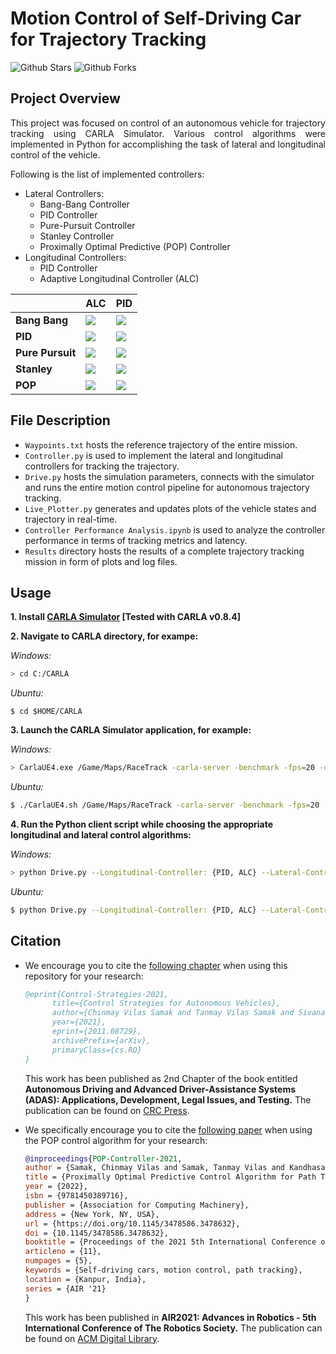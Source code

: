 # Motion Control of Self-Driving Car for Trajectory Tracking

![Github Stars](https://badgen.net/github/stars/Tinker-Twins/Self_Driving_Car_Trajectory_Tracking?icon=github&label=stars)
![Github Forks](https://badgen.net/github/forks/Tinker-Twins/Self_Driving_Car_Trajectory_Tracking?icon=github&label=forks)

## Project Overview

<p align="justify">
This project was focused on control of an autonomous vehicle for trajectory tracking using CARLA Simulator. Various control algorithms were implemented in Python for accomplishing the task of lateral and longitudinal control of the vehicle.
</p>

Following is the list of implemented controllers:
- Lateral Controllers:
  - Bang-Bang Controller
  - PID Controller
  - Pure-Pursuit Controller
  - Stanley Controller
  - Proximally Optimal Predictive (POP) Controller
- Longitudinal Controllers:
  - PID Controller
  - Adaptive Longitudinal Controller (ALC)

|                  | **ALC**                                                                                                              | **PID**                                                                                                              |
|------------------|----------------------------------------------------------------------------------------------------------------------|----------------------------------------------------------------------------------------------------------------------|
| **Bang Bang**    | ![](https://github.com/Tinker-Twins/Self_Driving_Car_Trajectory_Tracking/blob/main/Media/ALC%20-%20Bang-Bang.gif)    | ![](https://github.com/Tinker-Twins/Self_Driving_Car_Trajectory_Tracking/blob/main/Media/PID%20-%20Bang-Bang.gif)    |
| **PID**          | ![](https://github.com/Tinker-Twins/Self_Driving_Car_Trajectory_Tracking/blob/main/Media/ALC%20-%20PID.gif)          | ![](https://github.com/Tinker-Twins/Self_Driving_Car_Trajectory_Tracking/blob/main/Media/PID%20-%20PID.gif)          |
| **Pure Pursuit** | ![](https://github.com/Tinker-Twins/Self_Driving_Car_Trajectory_Tracking/blob/main/Media/ALC%20-%20Pure-Pursuit.gif) | ![](https://github.com/Tinker-Twins/Self_Driving_Car_Trajectory_Tracking/blob/main/Media/PID%20-%20Pure-Pursuit.gif) |
| **Stanley**      | ![](https://github.com/Tinker-Twins/Self_Driving_Car_Trajectory_Tracking/blob/main/Media/ALC%20-%20Stanley.gif)      | ![](https://github.com/Tinker-Twins/Self_Driving_Car_Trajectory_Tracking/blob/main/Media/PID%20-%20Stanley.gif)      |
| **POP**          | ![](https://github.com/Tinker-Twins/Self_Driving_Car_Trajectory_Tracking/blob/main/Media/ALC%20-%20POP.gif)          | ![](https://github.com/Tinker-Twins/Self_Driving_Car_Trajectory_Tracking/blob/main/Media/PID%20-%20POP.gif)          |

## File Description

- `Waypoints.txt` hosts the reference trajectory of the entire mission.
- `Controller.py` is used to implement the lateral and longitudinal controllers for tracking the trajectory.
- `Drive.py` hosts the simulation parameters, connects with the simulator and runs the entire motion control pipeline for autonomous trajectory tracking.
- `Live_Plotter.py` generates and updates plots of the vehicle states and trajectory in real-time.
- `Controller Performance Analysis.ipynb` is used to analyze the controller performance in terms of tracking metrics and latency.
- `Results` directory hosts the results of a complete trajectory tracking mission in form of plots and log files.

## Usage

**1. Install [CARLA Simulator](https://carla.org/) [Tested with CARLA v0.8.4]**

**2. Navigate to CARLA directory, for exampe:**

*Windows:*

```bash
> cd C:/CARLA
```

*Ubuntu:*

```
$ cd $HOME/CARLA
```

**3. Launch the CARLA Simulator application, for example:**

*Windows:*

```bash
> CarlaUE4.exe /Game/Maps/RaceTrack -carla-server -benchmark -fps=20 -carla-no-hud
```

*Ubuntu:*

```bash
$ ./CarlaUE4.sh /Game/Maps/RaceTrack -carla-server -benchmark -fps=20 -carla-no-hud
```

**4. Run the Python client script while choosing the appropriate longitudinal and lateral control algorithms:**

*Windows:*

```bash
> python Drive.py --Longitudinal-Controller: {PID, ALC} --Lateral-Controller: {BangBang, PID, PurePursuit, Stanley, POP}
```

*Ubuntu:*

```bash
$ python Drive.py --Longitudinal-Controller: {PID, ALC} --Lateral-Controller: {BangBang, PID, PurePursuit, Stanley, POP}
```

## Citation

- We encourage you to cite the [following chapter](https://arxiv.org/abs/2011.08729) when using this repository for your research:

  ```bibtex
  @eprint{Control-Strategies-2021,
        title={Control Strategies for Autonomous Vehicles}, 
        author={Chinmay Vilas Samak and Tanmay Vilas Samak and Sivanathan Kandhasamy},
        year={2021},
        eprint={2011.08729},
        archivePrefix={arXiv},
        primaryClass={cs.RO}
  }
  ```

  This work has been published as 2nd Chapter of the book entitled **Autonomous Driving and Advanced Driver-Assistance Systems (ADAS): Applications, Development, Legal Issues, and Testing.** The publication can be found on [CRC Press](https://www.taylorfrancis.com/books/edit/10.1201/9781003048381/autonomous-driving-advanced-driver-assistance-systems-adas-lentin-joseph-amit-kumar-mondal).


- We specifically encourage you to cite the [following paper](https://arxiv.org/abs/2103.13240) when using the POP control algorithm for your research:

  ```bibtex
  @inproceedings{POP-Controller-2021,
  author = {Samak, Chinmay Vilas and Samak, Tanmay Vilas and Kandhasamy, Sivanathan},
  title = {Proximally Optimal Predictive Control Algorithm for Path Tracking of Self-Driving Cars},
  year = {2022},
  isbn = {9781450389716},
  publisher = {Association for Computing Machinery},
  address = {New York, NY, USA},
  url = {https://doi.org/10.1145/3478586.3478632},
  doi = {10.1145/3478586.3478632},
  booktitle = {Proceedings of the 2021 5th International Conference on Advances in Robotics},
  articleno = {11},
  numpages = {5},
  keywords = {Self-driving cars, motion control, path tracking},
  location = {Kanpur, India},
  series = {AIR '21}
  }
  ```

  This work has been published in **AIR2021: Advances in Robotics - 5th International Conference of The Robotics Society.** The publication can be found on [ACM Digital Library](https://dl.acm.org/doi/10.1145/3478586.3478632).
